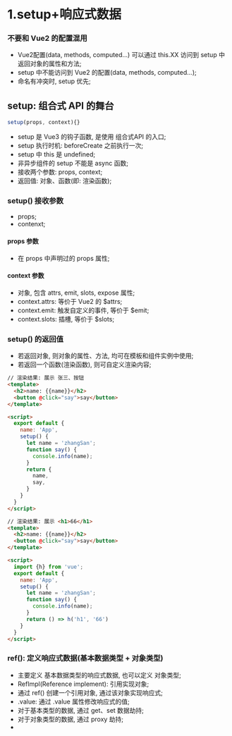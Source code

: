 # 1.setup+响应式数据

### 不要和 Vue2 的配置混用
- Vue2配置(data, methods, computed...) 可以通过 this.XX 访问到 setup 中返回对象的属性和方法;
- setup 中不能访问到 Vue2 的配置(data, methods, computed...);
- 命名有冲突时, setup 优先;

## setup: 组合式 API 的舞台
```javascript
setup(props, context){}
```
- setup 是 Vue3 的钩子函数, 是使用 组合式API 的入口;
- setup 执行时机: beforeCreate 之前执行一次;
- setup 中 this 是 undefined;
- 非异步组件的 setup 不能是 async 函数;
- 接收两个参数: props, context;
- 返回值: 对象、函数(即: 渲染函数);

### setup() 接收参数
- props;
- contenxt;

#### props 参数
- 在 props 中声明过的 props 属性;

#### context 参数
- 对象, 包含 attrs, emit, slots, expose 属性;
- context.attrs: 等价于 Vue2 的 $attrs;
- context.emit: 触发自定义的事件, 等价于 $emit;
- context.slots: 插槽, 等价于 $slots;

### setup() 的返回值
- 若返回对象, 则对象的属性、方法, 均可在模板和组件实例中使用;
- 若返回一个函数(渲染函数), 则可自定义渲染内容;
```html
// 渲染结果: 展示 张三、按钮
<template>
  <h2>name: {{name}}</h2>
  <button @click="say">say</button>
</template>

<script>
  export default {
    name: 'App',
    setup() {
      let name = 'zhangSan';
      function say() {
        console.info(name);
      }
      return {
        name,
        say,
      }
    }
  }
</script>
```
```html
// 渲染结果: 展示 <h1>66</h1>
<template>
  <h2>name: {{name}}</h2>
  <button @click="say">say</button>
</template>

<script>
  import {h} from 'vue';
  export default {
    name: 'App',
    setup() {
      let name = 'zhangSan';
      function say() {
        console.info(name);
      }
      return () => h('h1', '66')
    }
  }
</script>
```

### ref(): 定义响应式数据(基本数据类型 + 对象类型)
- 主要定义 基本数据类型的响应式数据, 也可以定义 对象类型;
- RefImpl(Reference implement): 引用实现对象;
- 通过 ref() 创建一个引用对象, 通过该对象实现响应式;
- .value: 通过 .value 属性修改响应式的值;
- 对于基本类型的数据, 通过 get、set 数据劫持;
- 对于对象类型的数据, 通过 proxy 劫持;
- <template> 中展示响应式值时不需要增加 .value, vue 解析时自动增加;
- ref 创建响应式对象时, 会调用 reactive 方法;

### reactive(): 定义响应式数据(对象类型)
- 定义对象类型的响应式数据;
- 接收一个对象/数组, 返回一个代理对象(Proxy 的实例对象);
- 和 ref() 定义的响应式对象不同点: 修改和获取值时无需增加 .value;

### toRef, toRefs
- 创建一个 ref 对象, 其 value 值指向另一个对象的某个属性;
- 应用场景: 要将响应式对象中的某个属性单独提供给外部使用时;
- toRefs: 功能同 toRef 一致, 但可以批量创建多个 ref 对象;
```javascript
import {toRef, toRefs} from 'vue';

setup() {
  const name = toRef(person, 'name');

  return {
    name,
    ...toRefs(person2),
  }
}
```

### shallowReactive, shallowRef
- shallowReactive: 只处理对象最外层属性的响应式;
- shallowRef: 只处理基本数据类型的响应式, 不处理对象的响应式;

#### 使用场景
- shallowReactive: 如果有一个对象, 结构层次较深, 但变化的只是外层属性时;
- shallowRef: 如果有一个对象数据, 后续功能不会修改该对象的属性, 而是生成新对象替换时;
```javascript
import {shallowRef} from 'vue';

setup() {
  let person = shallowRef({
    name: 'zhangsan',
  });

  const changePerson = () => {
    person.value = {name: 666};
  };

  return {
    person,
    changePerson,
  }
},
```

### readonly, shallowReadonly
- readonly: 返回一个对象的只读代理, 将一个对象(响应式/普通)变成只读(深只读);
- shallowReadonly: 将一个对象(响应式/普通)变成只读(浅只读);
- 应用场景: 不希望数据被修改时;

### toRaw, markRaw
- toRaw: 将 reactive 生成的响应式对象转为普通对象;
- toRaw 应用场景: 用于读取响应式对象对应的普通对象, 对这个普通对象的所有操作不会引起页面更新;
- markRaw: 标记一个对象, 使其永远不会成为响应式对象;
- markRaw 应用场景:  
		有些值不应该设为响应式, 如: 第三方库;
		渲染具有不可变数据源的大列表时, 跳过响应式可以提高性能;
		
### customRef
- 创建一个自定义的 ref, 对其依赖追踪和触发更新进行显式控制;
```javascript
import {customRef} from 'vue';

export default {
	name: 'Damo',
	setup() {
		function myRef(value) {
			let timer;
			return customRef((track, trigger) => {
				return {
					get() {
						track(); 				// 3. 通知 Vue 追踪 value 的变化; 
						return value;
					},
					set(newVal) {
						clearTimeout(timer);
						timer = setTimeout(() => {
							value = newVal; // 1. 修改变量 value 的值
							trigger(); 			// 2. 通知 Vue 重新解析模板
						}, 500);
					}
				}
			})
		}
	}
}
```

### 响应式对象的判断
- isRef: 判断是否是 ref 对象;
- isReactive: 判断是否是 reactive 对象;
- isReadonly: 判断对象是否是由 readonly 创建的只读代理;
- isProxy: 判断对象是否是由 reactive 或 readonly 创建的代理;